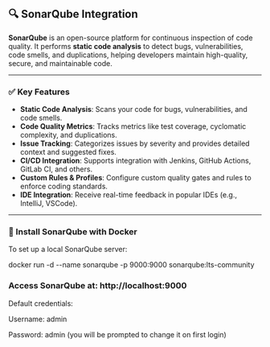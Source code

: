 ## 🔍 SonarQube Integration

**SonarQube** is an open-source platform for continuous inspection of code quality. It performs **static code analysis** to detect bugs, vulnerabilities, code smells, and duplications, helping developers maintain high-quality, secure, and maintainable code.

---

### ✅ Key Features

- **Static Code Analysis**: Scans your code for bugs, vulnerabilities, and code smells.
- **Code Quality Metrics**: Tracks metrics like test coverage, cyclomatic complexity, and duplications.
- **Issue Tracking**: Categorizes issues by severity and provides detailed context and suggested fixes.
- **CI/CD Integration**: Supports integration with Jenkins, GitHub Actions, GitLab CI, and others.
- **Custom Rules & Profiles**: Configure custom quality gates and rules to enforce coding standards.
- **IDE Integration**: Receive real-time feedback in popular IDEs (e.g., IntelliJ, VSCode).

---

### 🐳 Install SonarQube with Docker

To set up a local SonarQube server:

docker run -d --name sonarqube -p 9000:9000 sonarqube:lts-community

### Access SonarQube at: http://localhost:9000
Default credentials:

Username: admin

Password: admin (you will be prompted to change it on first login)
